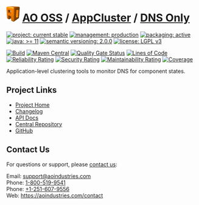 # [<img src="ao-logo.png" alt="AO Logo" width="35" height="40">](https://github.com/ao-apps) [AO OSS](https://github.com/ao-apps/ao-oss) / [AppCluster](https://github.com/ao-apps/ao-appcluster) / [DNS Only](https://github.com/ao-apps/ao-appcluster-dnsonly)

[![project: current stable](https://oss.aoapps.com/ao-badges/project-current-stable.svg)](https://aoindustries.com/life-cycle#project-current-stable)
[![management: production](https://oss.aoapps.com/ao-badges/management-production.svg)](https://aoindustries.com/life-cycle#management-production)
[![packaging: active](https://oss.aoapps.com/ao-badges/packaging-active.svg)](https://aoindustries.com/life-cycle#packaging-active)  
[![java: &gt;= 11](https://oss.aoapps.com/ao-badges/java-11.svg)](https://docs.oracle.com/en/java/javase/11/)
[![semantic versioning: 2.0.0](https://oss.aoapps.com/ao-badges/semver-2.0.0.svg)](https://semver.org/spec/v2.0.0.html)
[![license: LGPL v3](https://oss.aoapps.com/ao-badges/license-lgpl-3.0.svg)](https://www.gnu.org/licenses/lgpl-3.0)

[![Build](https://github.com/ao-apps/ao-appcluster-dnsonly/workflows/Build/badge.svg?branch=master)](https://github.com/ao-apps/ao-appcluster-dnsonly/actions?query=workflow%3ABuild)
[![Maven Central](https://maven-badges.herokuapp.com/maven-central/com.aoapps/ao-appcluster-dnsonly/badge.svg)](https://maven-badges.herokuapp.com/maven-central/com.aoapps/ao-appcluster-dnsonly)
[![Quality Gate Status](https://sonarcloud.io/api/project_badges/measure?branch=master&project=com.aoapps%3Aao-appcluster-dnsonly&metric=alert_status)](https://sonarcloud.io/dashboard?branch=master&id=com.aoapps%3Aao-appcluster-dnsonly)
[![Lines of Code](https://sonarcloud.io/api/project_badges/measure?branch=master&project=com.aoapps%3Aao-appcluster-dnsonly&metric=ncloc)](https://sonarcloud.io/component_measures?branch=master&id=com.aoapps%3Aao-appcluster-dnsonly&metric=ncloc)  
[![Reliability Rating](https://sonarcloud.io/api/project_badges/measure?branch=master&project=com.aoapps%3Aao-appcluster-dnsonly&metric=reliability_rating)](https://sonarcloud.io/component_measures?branch=master&id=com.aoapps%3Aao-appcluster-dnsonly&metric=Reliability)
[![Security Rating](https://sonarcloud.io/api/project_badges/measure?branch=master&project=com.aoapps%3Aao-appcluster-dnsonly&metric=security_rating)](https://sonarcloud.io/component_measures?branch=master&id=com.aoapps%3Aao-appcluster-dnsonly&metric=Security)
[![Maintainability Rating](https://sonarcloud.io/api/project_badges/measure?branch=master&project=com.aoapps%3Aao-appcluster-dnsonly&metric=sqale_rating)](https://sonarcloud.io/component_measures?branch=master&id=com.aoapps%3Aao-appcluster-dnsonly&metric=Maintainability)
[![Coverage](https://sonarcloud.io/api/project_badges/measure?branch=master&project=com.aoapps%3Aao-appcluster-dnsonly&metric=coverage)](https://sonarcloud.io/component_measures?branch=master&id=com.aoapps%3Aao-appcluster-dnsonly&metric=Coverage)

Application-level clustering tools to monitor DNS for component states.

## Project Links
* [Project Home](https://oss.aoapps.com/appcluster/dnsonly/)
* [Changelog](https://oss.aoapps.com/appcluster/dnsonly/changelog)
* [API Docs](https://oss.aoapps.com/appcluster/dnsonly/apidocs/)
* [Central Repository](https://central.sonatype.com/artifact/com.aoapps/ao-appcluster-dnsonly)
* [GitHub](https://github.com/ao-apps/ao-appcluster-dnsonly)

## Contact Us
For questions or support, please [contact us](https://aoindustries.com/contact):

Email: [support@aoindustries.com](mailto:support@aoindustries.com)  
Phone: [1-800-519-9541](tel:1-800-519-9541)  
Phone: [+1-251-607-9556](tel:+1-251-607-9556)  
Web: https://aoindustries.com/contact
